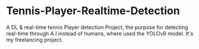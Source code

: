# Tennis-Player-Realtime-Detection
A DL & real-time tennis Player detection Project, the purpose for detecting real-time through A.I instead of humans, where used the YOLOv8 model. It's my freelancing project.


